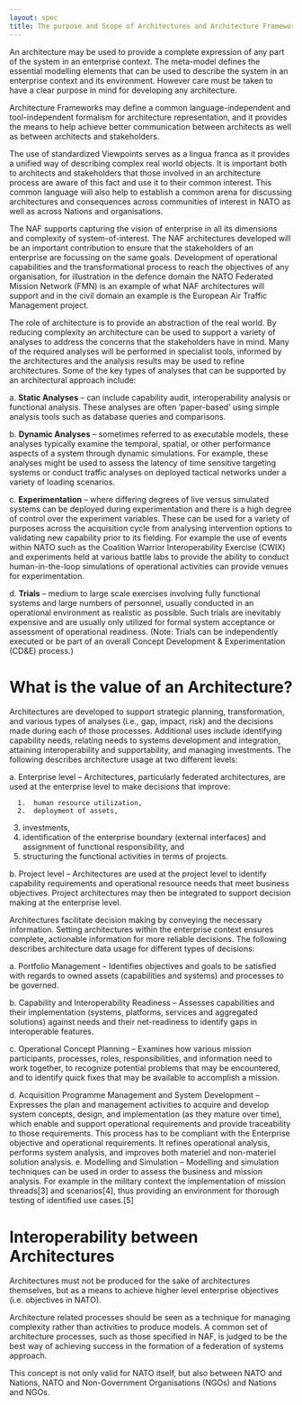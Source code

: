 ```yaml
---
layout: spec
title: The purpose and Scope of Architectures and Architecture Frameworks
---
```


An architecture may be used to provide a complete expression of any part of the system in an enterprise context. The meta-model defines the essential modelling elements that can be used to describe the system in an enterprise context and its environment. However care must be taken to have a clear purpose in mind for developing any architecture.

Architecture Frameworks may define a common language-independent and tool-independent formalism for architecture representation, and it provides the means to help achieve better communication between architects as well as between architects and stakeholders.

The use of standardized Viewpoints serves as a lingua franca as it provides a unified way of describing complex real world objects. It is important both to architects and stakeholders that those involved in an architecture process are aware of this fact and use it to their common interest. This common language will also help to establish a common arena for discussing architectures and consequences across communities of interest in NATO as well as across Nations and organisations.

The NAF supports capturing the vision of enterprise in all its dimensions and complexity of system-of-interest. The NAF architectures developed will be an important contribution to ensure that the stakeholders of an enterprise are focussing on the same goals. Development of operational capabilities and the transformational process to reach the objectives of any organisation, for illustration in the defence domain the NATO Federated Mission Network (FMN) is an example of what NAF architectures will support and in the civil domain an example is the European Air Traffic Management project.

The role of architecture is to provide an abstraction of the real world. By reducing complexity an architecture can be used to support a variety of analyses to address the concerns that the stakeholders have in mind. Many of the required analyses will be performed in specialist tools, informed by the architectures and the analysis results may be used to refine architectures. Some of the key types of analyses that can be supported by an architectural approach include:

a.  **Static Analyses** – can include capability audit, interoperability analysis or functional analysis. These analyses are often ‘paper-based’ using simple analysis tools such as database queries and comparisons.

b.  **Dynamic Analyses** – sometimes referred to as executable models, these analyses typically examine the temporal, spatial, or other performance aspects of a system through dynamic simulations. For example, these analyses might be used to assess the latency of time sensitive targeting systems or conduct traffic analyses on deployed tactical networks under a variety of loading scenarios.

c.  **Experimentation** – where differing degrees of live versus simulated systems can be deployed during experimentation and there is a high degree of control over the experiment variables. These can be used for a variety of purposes across the acquisition cycle from analysing intervention options to validating new capability prior to its fielding. For example the use of events within NATO such as the Coalition Warrior Interoperability Exercise (CWIX) and experiments held at various battle labs to provide the ability to conduct human-in-the-loop simulations of operational activities can provide venues for experimentation.

d.  **Trials** – medium to large scale exercises involving fully functional systems and large numbers of personnel, usually conducted in an operational environment as realistic as possible. Such trials are inevitably expensive and are usually only utilized for formal system acceptance or assessment of operational readiness. (Note: Trials can be independently executed or be part of an overall Concept Development & Experimentation (CD&E) process.)

# What is the value of an Architecture?

Architectures are developed to support strategic planning, transformation, and various types of analyses (i.e., gap, impact, risk) and the decisions made during each of those processes. Additional uses include identifying capability needs, relating needs to systems development and integration, attaining interoperability and supportability, and managing investments. The following describes architecture usage at two different levels:

   a. Enterprise level – Architectures, particularly federated  architectures, are used at the enterprise level to make decisions that improve:

      1.  human resource utilization,
      2.  deployment of assets,
   3.  investments,
   4.  identification of the enterprise boundary (external interfaces) and assignment of functional responsibility, and
   5.  structuring the functional activities in terms of projects.

b. Project level – Architectures are used at the project level to identify capability requirements and operational resource needs that meet business objectives. Project architectures may then be integrated to support decision making at the enterprise level.

Architectures facilitate decision making by conveying the necessary information. Setting architectures within the enterprise context ensures complete, actionable information for more reliable decisions. The following describes architecture data usage for different types of decisions:

  a. Portfolio Management – Identifies objectives and goals to be satisfied with regards to owned assets (capabilities and systems) and processes to be governed.

  b.  Capability and Interoperability Readiness – Assesses capabilities   and their implementation (systems, platforms, services and aggregated solutions) against needs and their net-readiness to identify gaps in interoperable features.

  c. Operational Concept Planning – Examines how various mission participants, processes, roles, responsibilities, and information need to work together, to recognize potential problems that may be encountered, and to identify quick fixes that may be available to accomplish a mission.

  d. Acquisition Programme Management and System Development – Expresses the plan and management activities to acquire and develop system concepts, design, and implementation (as they mature over time), which enable and support operational requirements and provide traceability to those requirements. This process has to be compliant with the Enterprise objective and operational requirements. It refines operational analysis, performs system analysis, and improves both materiel and non-materiel solution analysis.
  e. Modelling and Simulation – Modelling and simulation techniques can be used in order to assess the business and mission analysis. For example in the military context the implementation of mission threads[3] and scenarios[4], thus providing an environment for thorough testing of identified use cases.[5]

# Interoperability between Architectures

Architectures must not be produced for the sake of architectures themselves, but as a means to achieve higher level enterprise objectives (i.e. objectives in NATO).

Architecture related processes should be seen as a technique for managing complexity rather than activities to produce models. A common set of architecture processes, such as those specified in NAF, is judged to be the best way of achieving success in the formation of a federation of systems approach.

This concept is not only valid for NATO itself, but also between NATO and Nations, NATO and Non-Government Organisations (NGOs) and Nations and NGOs.
